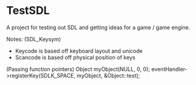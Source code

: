 # TestSDL

A project for testing out SDL and getting ideas for a game / game engine.

Notes:
(SDL_Keysym)
  - Keycode is based off keyboard layout and unicode
  - Scancode is based off physical position of keys

(Passing function pointers)
  Object myObject(NULL, 0, 0);
  eventHandler->registerKey(SDLK_SPACE, myObject, &Object::test);

